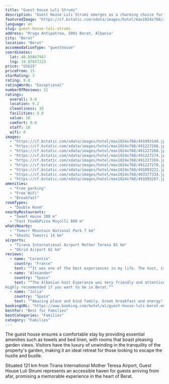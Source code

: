 ```yaml
---
title: "Guest house Luli Strumi"
description: "Guest House Luli Strumi emerges as a charming choice for travelers seeking a serene stay in Berat."
featuredImage: "https://cf.bstatic.com/xdata/images/hotel/max1024x768/491093149.jpg?k=3e6eff8e497e8b9278d97dfe5a10be978614566aa0e7438b097a3e66be37a4dc&o=&hp=1"
language: en
slug: guest-house-luli-strumi
address: "Rruga Antipatrea, 5001 Berat, Albania"
city: "Berat"
location: "Berat"
accommodationType: "guesthouse"
coordinates:
  lat: 40.69867947
  lng: 19.97657223
price: "US$15"
priceFrom: 15
starRating: 3
rating: 9.8
ratingWords: "Exceptional"
numberOfReviews: 31
ratings:
  overall: 9.8
  location: 9.2
  cleanliness: 10
  facilities: 9.9
  value: 10
  comfort: 9.8
  staff: 10
  wifi: 0
images:
  - "https://cf.bstatic.com/xdata/images/hotel/max1024x768/491093149.jpg?k=3e6eff8e497e8b9278d97dfe5a10be978614566aa0e7438b097a3e66be37a4dc&o=&hp=1"
  - "https://cf.bstatic.com/xdata/images/hotel/max1024x768/491227266.jpg?k=1c457721ffc517b554ad6130c41419c2b201520cf409956bb2a70cd1988af0e5&o=&hp=1"
  - "https://cf.bstatic.com/xdata/images/hotel/max1024x768/491227268.jpg?k=9aefb26788d7c7d61947a81452fca83129841849365516cdad26d16850d0a1dc&o=&hp=1"
  - "https://cf.bstatic.com/xdata/images/hotel/max1024x768/491227274.jpg?k=6e7c3ef04636f31de812638cd0638d0bb31ad66f59377f5b9156edf8c77407a4&o=&hp=1"
  - "https://cf.bstatic.com/xdata/images/hotel/max1024x768/491227269.jpg?k=bcc137ae8f6f5ac6bdac23dc8d0aaab26387dbed27986081b82475cf5b7de687&o=&hp=1"
  - "https://cf.bstatic.com/xdata/images/hotel/max1024x768/491227270.jpg?k=ed84b35fb2a4ae61d2c1cf15c0988aa6ac0f9b37a1097e95afa1d6333fd71ded&o=&hp=1"
  - "https://cf.bstatic.com/xdata/images/hotel/max1024x768/491093222.jpg?k=cda2844c66b471cb94068029cc89523be92203eddbb21dc51dddd181c1eca826&o=&hp=1"
  - "https://cf.bstatic.com/xdata/images/hotel/max1024x768/493377334.jpg?k=89fae97159e936932cfa2d24613d35a077ec09e3fe0eb890f436f2e3aeada1ec&o=&hp=1"
  - "https://cf.bstatic.com/xdata/images/hotel/max1024x768/491093207.jpg?k=254df9d78d140f58c0598c357e04611f187e6d47ecbc5176e23ff762f7e54938&o=&hp=1"
amenities:
  - "Free parking"
  - "Free WiFi"
  - "Breakfast"
roomTypes:
  - "Double Room"
nearbyRestaurants:
  - "Sweet House 300 m"
  - "Fast Food&Pizza Muçolli 800 m"
whatsNearby:
  - "Tomorr Mountain National Park 7 km"
  - "Sheshi Tomorri 14 km"
airports:
  - "Tirana International Airport Mother Teresa 81 km"
  - "Ohrid Airport 82 km"
reviews:
  - name: "Corentin"
    country: "France"
    text: "“It was one of the best experiences in my life. The host, is so cute and such a wonderful person. We felt like we were in our own home, she took care of us like we were her kids. She's such a humble and kind lady, you will clearly enjoy it here and...”"
  - name: "Alesander"
    country: "Spain"
    text: "“The Albanian host Esperanza was very friendly and attentive and turned our stay into a familiar stay.
Highly recommended if you want to be in Berat.”"
  - name: "Julia"
    country: "Spain"
    text: "“Amazing place and kind family. Great breakfast and energy!!”"
bookingURL: "https://www.booking.com/hotel/al/guest-house-luli-berat.en-gb.html?aid=8035640"
bestFor: "Best for Families"
bestCategories: "Families"
category: "Families"
---
```


The guest house ensures a comfortable stay by providing essential amenities such as towels and bed linen, with rooms that boast pleasing garden views. Visitors have the luxury of unwinding in the tranquility of the property's garden, making it an ideal retreat for those looking to escape the hustle and bustle.

Situated 121 km from Tirana International Mother Teresa Airport, Guest House Luli Strumi represents an accessible haven for guests arriving from afar, promising a memorable experience in the heart of Berat.